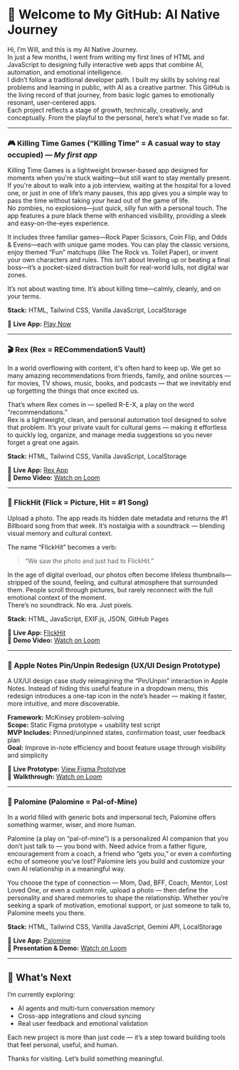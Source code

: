 # 👋 Welcome to My GitHub: AI Native Journey

Hi, I’m Will, and this is my AI Native Journey.  
In just a few months, I went from writing my first lines of HTML and JavaScript to designing fully interactive web apps that combine AI, automation, and emotional intelligence.  
I didn’t follow a traditional developer path. I built my skills by solving real problems and learning in public, with AI as a creative partner. This GitHub is the living record of that journey, from basic logic games to emotionally resonant, user-centered apps.  
Each project reflects a stage of growth, technically, creatively, and conceptually. From the playful to the personal, here’s what I’ve made so far.  

---

### 🎮 Killing Time Games (“Killing Time” = A casual way to stay occupied) — *My first app*
Killing Time Games is a lightweight browser-based app designed for moments when you're stuck waiting—but still want to stay mentally present. If you're about to walk into a job interview, waiting at the hospital for a loved one, or just in one of life’s many pauses, this app gives you a simple way to pass the time without taking your head out of the game of life.  
No zombies, no explosions—just quick, silly fun with a personal touch. The app features a pure black theme with enhanced visibility, providing a sleek and easy-on-the-eyes experience.  

It includes three familiar games—Rock Paper Scissors, Coin Flip, and Odds & Evens—each with unique game modes. You can play the classic versions, enjoy themed “Fun” matchups (like The Rock vs. Toilet Paper), or invent your own characters and rules. This isn’t about leveling up or beating a final boss—it’s a pocket-sized distraction built for real-world lulls, not digital war zones.  

It’s not about wasting time. It’s about killing time—calmly, cleanly, and on your terms.  

**Stack:** HTML, Tailwind CSS, Vanilla JavaScript, LocalStorage  

🔗 **Live App:** [Play Now](https://WilliamChonOrtega.github.io/killing-time-games/)

---

### 🎬 Rex (Rex = RECommendationS Vault)
In a world overflowing with content, it's often hard to keep up. We get so many amazing recommendations from friends, family, and online sources — for movies, TV shows, music, books, and podcasts — that we inevitably end up forgetting the things that once excited us.  

That’s where Rex comes in — spelled R-E-X, a play on the word “recommendations.”  
Rex is a lightweight, clean, and personal automation tool designed to solve that problem. It’s your private vault for cultural gems — making it effortless to quickly log, organize, and manage media suggestions so you never forget a great one again.  

**Stack:** HTML, Tailwind CSS, Vanilla JavaScript, LocalStorage  

🔗 **Live App:** [Rex App](https://WilliamChonOrtega.github.io/rex-app/)  
🎥 **Demo Video:** [Watch on Loom](https://www.loom.com/share/8ff137d2426846a2aa6afd04aef742d1?sid=27d35a36-87f5-41f2-bc5d-946915c22f61)

---

### 📸 FlickHit (Flick = Picture, Hit = #1 Song)
Upload a photo. The app reads its hidden date metadata and returns the #1 Billboard song from that week. It’s nostalgia with a soundtrack — blending visual memory and cultural context.  

The name “FlickHit” becomes a verb:  
> “We saw the photo and just had to FlickHit.”  

In the age of digital overload, our photos often become lifeless thumbnails—stripped of the sound, feeling, and cultural atmosphere that surrounded them. People scroll through pictures, but rarely reconnect with the full emotional context of the moment.  
There’s no soundtrack. No era. Just pixels.  

**Stack:** HTML, JavaScript, EXIF.js, JSON, GitHub Pages  

🔗 **Live App:** [FlickHit](https://WilliamChonOrtega.github.io/flickhit/)  
🎥 **Demo Video:** [Watch on Loom](https://www.loom.com/share/f4e0b4f967804b3eb85ba8eefccdc962)

---

### 📌 Apple Notes Pin/Unpin Redesign (UX/UI Design Prototype)
A UX/UI design case study reimagining the “Pin/Unpin” interaction in Apple Notes. Instead of hiding this useful feature in a dropdown menu, this redesign introduces a one-tap icon in the note’s header — making it faster, more intuitive, and more discoverable.  

**Framework:** McKinsey problem-solving  
**Scope:** Static Figma prototype + usability test script  
**MVP Includes:** Pinned/unpinned states, confirmation toast, user feedback plan  
**Goal:** Improve in-note efficiency and boost feature usage through visibility and simplicity  

🔗 **Live Prototype:** [View Figma Prototype](https://www.figma.com/make/WwxkA9J5atwMjfCTjaYoi2/Apple-Notes-Pin-Unpin-Redesign?node-id=0-1&p=f&t=JYu6caZqjiFrR8XH-0&fullscreen=1)  
🎥 **Walkthrough:** [Watch on Loom](https://www.loom.com/share/f7cefff96bbc4cc7886310b404381644?sid=fdb1c07f-3a9b-4227-9d50-4725a8bce7fd)

---

### 🤖 Palomine (Palomine = Pal-of-Mine)
In a world filled with generic bots and impersonal tech, Palomine offers something warmer, wiser, and more human.  

Palomine (a play on “pal-of-mine”) is a personalized AI companion that you don’t just talk to — you bond with. Need advice from a father figure, encouragement from a coach, a friend who “gets you,” or even a comforting echo of someone you’ve lost? Palomine lets you build and customize your own AI relationship in a meaningful way.  

You choose the type of connection — Mom, Dad, BFF, Coach, Mentor, Lost Loved One, or even a custom role, upload a photo — then define the personality and shared memories to shape the relationship. Whether you’re seeking a spark of motivation, emotional support, or just someone to talk to, Palomine meets you there.  

**Stack:** HTML, Tailwind CSS, Vanilla JavaScript, Gemini API, LocalStorage  

🔗 **Live App:** [Palomine](https://WilliamChonOrtega.github.io/palomine/)  
🎥 **Presentation & Demo:** [Watch on Loom](https://www.loom.com/share/77840ae5297f4ac49de63697079de0d3)

---

## 🧠 What’s Next
I’m currently exploring:
* AI agents and multi-turn conversation memory
* Cross-app integrations and cloud syncing
* Real user feedback and emotional validation  

Each new project is more than just code — it’s a step toward building tools that feel personal, useful, and human.  

Thanks for visiting. Let’s build something meaningful.
